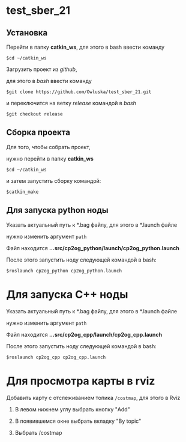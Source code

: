 # test_sber_21

## Установка

Перейти в папку **catkin_ws**, для этого в bash ввести команду

```$cd ~/catkin_ws```

Загрузить проект из *github*,

для этого в *bash* ввести команду

 ```$git clone https://github.com/Owluska/test_sber_21.git```

и переключится на ветку *release* командой в *bash*

```$git checkout release```

## Сборка проекта

Для того, чтобы собрать проект,

нужно перейти в папку **catkin_ws**

 ```$cd ~/catkin_ws```

и затем запустить сборку командой:

 ```$catkin_make```

## Для запуска python ноды

Указать актуальный путь к *.bag файлу, для этого в *.launch файле

нужно изменить аргумент ```path```

Файл находится **...src/cp2og_python/launch/cp2og_python.launch**

После этого запустить ноду следующей командой в bash:

 ```$roslaunch cp2og_python cp2og_python.launch```
  
# Для запуска C++ ноды

Указать актуальный путь к *.bag файлу, для этого в *.launch файле

нужно изменить аргумент ```path```

Файл находится **...src/cp2og_cpp/launch/cp2og_cpp.launch**

После этого запустить ноду следующей командой в bash:

 ```$roslaunch cp2og_cpp cp2og_cpp.launch```
  

 # Для просмотра карты в rviz
Добавить карту с отслеживанием топика ```/costmap```, для этого в Rviz

1. В левом нижнем углу выбрать кнопку "Add"

2. В появившемся окне выбрать вкладку "By topic"

3. Выбрать /costmap
